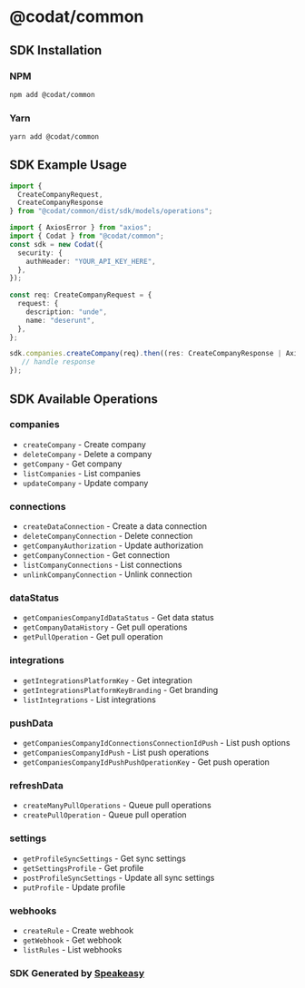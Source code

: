 # @codat/common

<!-- Start SDK Installation -->
## SDK Installation

### NPM

```bash
npm add @codat/common
```

### Yarn

```bash
yarn add @codat/common
```
<!-- End SDK Installation -->

## SDK Example Usage
<!-- Start SDK Example Usage -->
```typescript
import {
  CreateCompanyRequest,
  CreateCompanyResponse
} from "@codat/common/dist/sdk/models/operations";

import { AxiosError } from "axios";
import { Codat } from "@codat/common";
const sdk = new Codat({
  security: {
    authHeader: "YOUR_API_KEY_HERE",
  },
});
    
const req: CreateCompanyRequest = {
  request: {
    description: "unde",
    name: "deserunt",
  },
};

sdk.companies.createCompany(req).then((res: CreateCompanyResponse | AxiosError) => {
   // handle response
});
```
<!-- End SDK Example Usage -->

<!-- Start SDK Available Operations -->
## SDK Available Operations


### companies

* `createCompany` - Create company
* `deleteCompany` - Delete a company
* `getCompany` - Get company
* `listCompanies` - List companies
* `updateCompany` - Update company

### connections

* `createDataConnection` - Create a data connection
* `deleteCompanyConnection` - Delete connection
* `getCompanyAuthorization` - Update authorization
* `getCompanyConnection` - Get connection
* `listCompanyConnections` - List connections
* `unlinkCompanyConnection` - Unlink connection

### dataStatus

* `getCompaniesCompanyIdDataStatus` - Get data status
* `getCompanyDataHistory` - Get pull operations
* `getPullOperation` - Get pull operation

### integrations

* `getIntegrationsPlatformKey` - Get integration
* `getIntegrationsPlatformKeyBranding` - Get branding
* `listIntegrations` - List integrations

### pushData

* `getCompaniesCompanyIdConnectionsConnectionIdPush` - List push options
* `getCompaniesCompanyIdPush` - List push operations
* `getCompaniesCompanyIdPushPushOperationKey` - Get push operation

### refreshData

* `createManyPullOperations` - Queue pull operations
* `createPullOperation` - Queue pull operation

### settings

* `getProfileSyncSettings` - Get sync settings
* `getSettingsProfile` - Get profile
* `postProfileSyncSettings` - Update all sync settings
* `putProfile` - Update profile

### webhooks

* `createRule` - Create webhook
* `getWebhook` - Get webhook
* `listRules` - List webhooks
<!-- End SDK Available Operations -->

### SDK Generated by [Speakeasy](https://docs.speakeasyapi.dev/docs/using-speakeasy/client-sdks)
